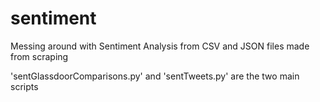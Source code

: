 # sentiment
Messing around with Sentiment Analysis from CSV and JSON files made from scraping

'sentGlassdoorComparisons.py' and 'sentTweets.py' are the two main scripts


